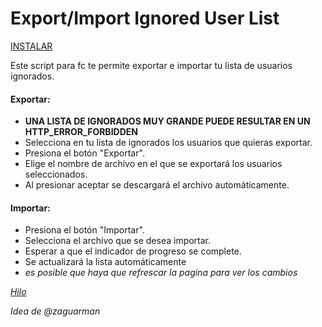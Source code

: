 # Export/Import Ignored User List

[INSTALAR](https://github.com/Pytness/fc-script/raw/master/src/exportIgnoredUserList/index.user.js)

Este script para fc te permite exportar e importar tu lista de usuarios ignorados.

#### Exportar:
  - **UNA LISTA DE IGNORADOS MUY GRANDE PUEDE RESULTAR EN UN HTTP_ERROR_FORBIDDEN**
  - Selecciona en tu lista de ignorados los usuarios que quieras exportar.
  - Presiona el botón "Exportar".
  - Elige el nombre de archivo en el que se exportará los usuarios seleccionados.
  - Al presionar aceptar se descargará el archivo automáticamente.

#### Importar:
  - Presiona el botón "Importar".
  - Selecciona el archivo que se desea importar.
  - Esperar a que el indicador de progreso se complete.
  - Se actualizará la lista automáticamente
  - *es posible que haya que refrescar la pagina para ver los cambios*

*[Hilo](https://www.forocoches.com/foro/showthread.php?t=6794769)*

*Idea de @zaguarman*
